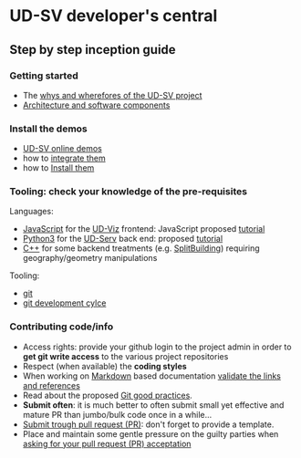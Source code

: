 # UD-SV developer's central <a name="top"></a>

## Step by step inception guide

### Getting started
 * The [whys and wherefores of the UD-SV project](../../Readme.md)
 * [Architecture and software components](../../Tools/Readme.md#top)

### Install the demos

  * [UD-SV online demos](http://rict2.liris.cnrs.fr/UD-Viz/UD-Viz-Core/examples/DemoStable/Demo.html) 
  * how to [integrate them](../Architecture/Readme.md#top)
  * how to [Install them](../../Install/Readme.md#top)

### Tooling: check your knowledge of the pre-requisites
Languages:
 * [JavaScript](https://en.wikipedia.org/wiki/JavaScript) for the [UD-Viz](../../Tools/Readme.md#ComponentUD-Viz) frontend: JavaScript proposed [tutorial](https://developer.mozilla.org/fr/docs/Web/JavaScript)
 * [Python3](https://en.wikipedia.org/wiki/Python_(programming_language)) for the [UD-Serv](../../Tools/Readme.md#ComponentUD-Serv) back end: proposed [tutorial](https://developer.mozilla.org/en-US/docs/Glossary/Python)
 * [C++](https://en.wikipedia.org/wiki/C%2B%2B) for some backend treatments (e.g. [SplitBuilding](../../Tools/Readme.md#ComponentUD-ServSplitBuilding)) requiring geography/geometry manipulations<br>

Tooling:
 * [git](ToolGit.md)
 * [git development cylce](DevelopersGithubCycle.md)

### Contributing code/info
 * Access rights: provide your github login to the project admin in order to **get git write access** to the various project repositories
 * Respect (when available) the **coding styles**
 * When working on [Markdown](https://en.wikipedia.org/wiki/Markdown) based documentation [validate the links and references](DevelopersValidatingMardownLinks.md)
 * Read about the proposed [Git good practices](DevelopersGithubCycle.md).
 * **Submit often**: it is much better to often submit small yet effective and mature PR than jumbo/bulk code once in a while...
 * [Submit trough pull request (PR)](DevelopersGithubCycle.md#submitting-a-pull-request-pr): don't forget to provide a template.
 * Place and maintain some gentle pressure on the guilty parties when [asking for your pull request (PR) acceptation](DevelopersGithubCycle.md#pull-request-pr-acceptance-policy)

